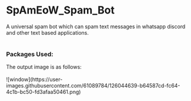 # SpAmEoW_Spam_Bot
A universal spam bot which can spam text messages in whatsapp discord and other text based applications. 
<br>
<br>
<h3>Packages Used:</h3>
The output image is as follows:
<br>
<br>
![window](https://user-images.githubusercontent.com/61089784/126044639-b64587cd-fc64-4c1b-bc50-fd3afaa50461.png)

